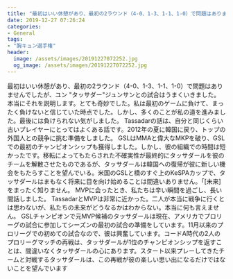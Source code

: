 ```yaml
---
title: "最初はいい休憩があり、最初の2ラウンド（4-0、1-3、1-1、1-0）で問題はありませんでしたが、ユン &quot;タッサダー&quot;ジュンサンとの試合はうまくいきました。"
date: 2019-12-27 07:26:24
categories:
- General
tags:
- "胸キュン選手権"
header:
  image: /assets/images/20191227072252.jpg
  og_image: /assets/images/20191227072252.jpg
---
```


最初はいい休憩があり、最初の2ラウンド（4-0、1-3、1-1、1-0）で問題はありませんでしたが、ユン &quot;タッサダー&quot;ジュンサンとの試合はうまくいきました。本当にそれを説明します。とても奇妙でした。私は最初のゲームに負けて、まったく負けないと信じていた時点でした。しかし、多くのことが私の道を進みました。最後には負けられない気がしました。 Tassadarの話は、自分と同じくらい古いプレイヤーにとってはよくある話です。2012年の夏に韓国に戻り、トップの外国人との競争に挑む準備をしました。 GSLはMMAと偉大なMKPを破り、GSLでの最初のチャンピオンシップも獲得しました。しかし、彼の組織での時間は短かったです。移転によってもたらされた不確実性が最終的にタッサダールを彼のチームを解散させたものであるが、タッサダールは韓国への復帰が彼に新しい機会をもたらすことを望んでいる。米国のGSLと橋のすぐ上のKeSPAカップで、タッサダールはまもなく将来に目を向け始めることは間違いありません。「[未来]をまったく知りません。 MVPに会ったとき、私たちは辛い瞬間を過ごし、長い間話しました。 TassadarとMVPは非常に近かった。二人が本当に戦争に行くとは思わないが、私たちの未来がどうなるかはわからない。本当に何も言えません。 GSLチャンピオンで元MVP候補のタッサダールは現在、アメリカでプロリーグの試合に参加してシーズンの最初の試合の準備をしています。11月以来のプロリーグでの初めての試合なので、彼は興奮しています。コードA時代の2人のプロリーグマッチの再戦は、タッサダールが1位のチャンピオンシップを返すことは、間違いなくタッサダールの心にあります。スタート以来プレーしてきたチームと対戦するタッサダールは、この再戦が彼の楽しい思い出になるだけではないことを望んでいます
